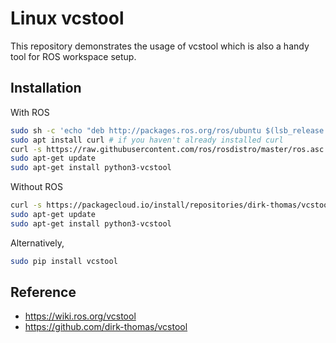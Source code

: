 # Linux vcstool

This repository demonstrates the usage of vcstool which is also a handy tool for ROS workspace setup.

## Installation

With ROS
```bash
sudo sh -c 'echo "deb http://packages.ros.org/ros/ubuntu $(lsb_release -sc) main" > /etc/apt/sources.list.d/ros-latest.list'
sudo apt install curl # if you haven't already installed curl
curl -s https://raw.githubusercontent.com/ros/rosdistro/master/ros.asc | sudo apt-key add -
sudo apt-get update
sudo apt-get install python3-vcstool
```

Without ROS
```bash
curl -s https://packagecloud.io/install/repositories/dirk-thomas/vcstool/script.deb.sh | sudo bash
sudo apt-get update
sudo apt-get install python3-vcstool
```

Alternatively,
```bash
sudo pip install vcstool
```

## Reference

- https://wiki.ros.org/vcstool
- https://github.com/dirk-thomas/vcstool
